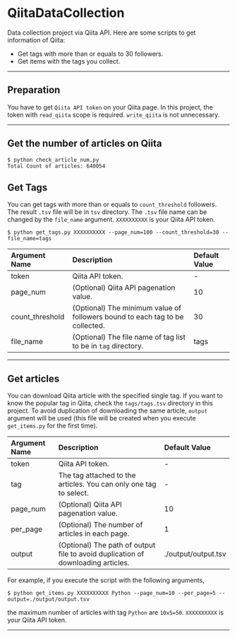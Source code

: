 # QiitaDataCollection

Data collection project via Qiita API. Here are some scripts to get information of Qiita:

* Get tags with more than or equals to 30 followers.
* Get items with the tags you collect.

---

## Preparation

You have to get `Qiita API token` on your Qiita page. In this project, the token with `read_qiita` scope is required. `write_qiita` is not unnecessary. 

---

## Get the number of articles on Qiita

```
$ python check_article_num.py 
Total Count of articles: 640054
```

## Get Tags

You can get tags with more than or equals to `count_threshold` followers. The result `.tsv` file will be in `tsv` directory. The `.tsv` file name can be changed by the `file_name` argument. `XXXXXXXXXX` is your Qiita API token.

```
$ python get_tags.py XXXXXXXXXX --page_num=100 --count_threshold=30 --file_name=tags
```

|Argument Name|Description|Default Value|
|:---|:---|:---|
|token|Qiita API token.|-|
|page_num|(Optional) Qiita API pagenation value.|10|
|count_threshold|(Optional) The minimum value of followers bound to each tag to be collected.|30|
|file_name|(Optional) The file name of tag list to be in `tag` directory.|tags|

---

## Get articles

You can download Qiita article with the specified single tag. If you want to know the popular tag in Qiita, check the `tags/tags.tsv` directory in this project. To avoid duplication of downloading the same article, `output` argument will be used (this file will be created when you execute `get_items.py` for the first time). 

|Argument Name|Description|Default Value|
|:---|:---|:---|
|token|Qiita API token.|-|
|tag|The tag attached to the articles. You can only one tag to select.|-|
|page_num|(Optional) Qiita API pagenation value.|10|
|per_page|(Optional) The number of articles in each page.|1|
|output|(Optional) The path of output file to avoid duplication of downloading articles. |./output/output.tsv|

For example, if you execute the script with the following arguments, 

```
$ python get_items.py XXXXXXXXXX Python --page_num=10 --per_page=5 --output=./output/output.tsv
```

the maximum number of articles with tag `Python` are `10x5=50`. `XXXXXXXXXX` is your Qiita API token.

---
